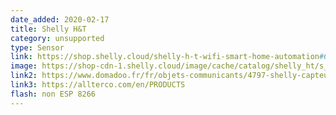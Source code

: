 ```yaml
---
date_added: 2020-02-17
title: Shelly H&T
category: unsupported
type: Sensor
link: https://shop.shelly.cloud/shelly-h-t-wifi-smart-home-automation#61
image: https://shop-cdn-1.shelly.cloud/image/cache/catalog/shelly_ht/s_ht_x1-1000x1000.jpg
link2: https://www.domadoo.fr/fr/objets-communicants/4797-shelly-capteur-de-temperature-et-d-humidite-wi-fi-shelly-ht-3809511201930.html
link3: https://allterco.com/en/PRODUCTS
flash: non ESP 8266
---
```

